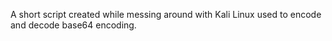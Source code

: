 A short script created while messing around with Kali Linux used to encode and decode base64 encoding.
